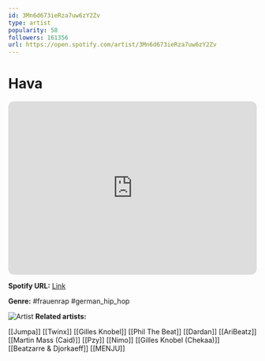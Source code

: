 ```yaml
---
id: 3Mn6d673ieRza7uw6zY2Zv
type: artist
popularity: 58
followers: 161356
url: https://open.spotify.com/artist/3Mn6d673ieRza7uw6zY2Zv
---
```

# Hava

<iframe style="border-radius:12px" src="https://open.spotify.com/embed/artist/3Mn6d673ieRza7uw6zY2Zv" width="100%" height="352" frameBorder="0" allowfullscreen="" allow="autoplay; clipboard-write; encrypted-media; fullscreen; picture-in-picture" loading="lazy"></iframe>

**Spotify URL:** [Link](https://open.spotify.com/artist/3Mn6d673ieRza7uw6zY2Zv)

**Genre:**  #frauenrap #german_hip_hop

![Artist](https://i.scdn.co/image/ab6761610000e5ebb46eadc0d4824822bee34a2b)
**Related artists:**

[[Jumpa]]
[[Twinx]]
[[Gilles Knobel]]
[[Phil The Beat]]
[[Dardan]]
[[AriBeatz]]
[[Martin Mass (Caid)]]
[[Pzy]]
[[Nimo]]
[[Gilles Knobel (Chekaa)]]
[[Beatzarre & Djorkaeff]]
[[MENJU]]
